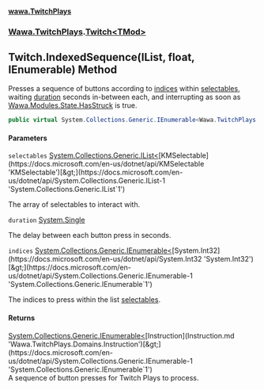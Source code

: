 #### [wawa.TwitchPlays](index.md 'index')
### [Wawa.TwitchPlays](Wawa.TwitchPlays.md 'Wawa.TwitchPlays').[Twitch&lt;TMod&gt;](Twitch_TMod_.md 'Wawa.TwitchPlays.Twitch<TMod>')

## Twitch<TMod>.IndexedSequence(IList<KMSelectable>, float, IEnumerable<int>) Method

Presses a sequence of buttons according to [indices](Twitch_TMod_.IndexedSequence.oZvCMIXEFXtX54BRPKLSFw.md#Wawa.TwitchPlays.Twitch_TMod_.IndexedSequence(System.Collections.Generic.IList_KMSelectable_,float,System.Collections.Generic.IEnumerable_int_).indices 'Wawa.TwitchPlays.Twitch<TMod>.IndexedSequence(System.Collections.Generic.IList<KMSelectable>, float, System.Collections.Generic.IEnumerable<int>).indices') within [selectables](Twitch_TMod_.IndexedSequence.oZvCMIXEFXtX54BRPKLSFw.md#Wawa.TwitchPlays.Twitch_TMod_.IndexedSequence(System.Collections.Generic.IList_KMSelectable_,float,System.Collections.Generic.IEnumerable_int_).selectables 'Wawa.TwitchPlays.Twitch<TMod>.IndexedSequence(System.Collections.Generic.IList<KMSelectable>, float, System.Collections.Generic.IEnumerable<int>).selectables'),  
waiting [duration](Twitch_TMod_.IndexedSequence.oZvCMIXEFXtX54BRPKLSFw.md#Wawa.TwitchPlays.Twitch_TMod_.IndexedSequence(System.Collections.Generic.IList_KMSelectable_,float,System.Collections.Generic.IEnumerable_int_).duration 'Wawa.TwitchPlays.Twitch<TMod>.IndexedSequence(System.Collections.Generic.IList<KMSelectable>, float, System.Collections.Generic.IEnumerable<int>).duration') seconds in-between each, and interrupting as soon as  
[Wawa.Modules.State.HasStruck](https://docs.microsoft.com/en-us/dotnet/api/Wawa.Modules.State.HasStruck 'Wawa.Modules.State.HasStruck') is true.

```csharp
public virtual System.Collections.Generic.IEnumerable<Wawa.TwitchPlays.Domains.Instruction> IndexedSequence(System.Collections.Generic.IList<KMSelectable> selectables, float duration, System.Collections.Generic.IEnumerable<int> indices);
```
#### Parameters

<a name='Wawa.TwitchPlays.Twitch_TMod_.IndexedSequence(System.Collections.Generic.IList_KMSelectable_,float,System.Collections.Generic.IEnumerable_int_).selectables'></a>

`selectables` [System.Collections.Generic.IList&lt;](https://docs.microsoft.com/en-us/dotnet/api/System.Collections.Generic.IList-1 'System.Collections.Generic.IList`1')[KMSelectable](https://docs.microsoft.com/en-us/dotnet/api/KMSelectable 'KMSelectable')[&gt;](https://docs.microsoft.com/en-us/dotnet/api/System.Collections.Generic.IList-1 'System.Collections.Generic.IList`1')

The array of selectables to interact with.

<a name='Wawa.TwitchPlays.Twitch_TMod_.IndexedSequence(System.Collections.Generic.IList_KMSelectable_,float,System.Collections.Generic.IEnumerable_int_).duration'></a>

`duration` [System.Single](https://docs.microsoft.com/en-us/dotnet/api/System.Single 'System.Single')

The delay between each button press in seconds.

<a name='Wawa.TwitchPlays.Twitch_TMod_.IndexedSequence(System.Collections.Generic.IList_KMSelectable_,float,System.Collections.Generic.IEnumerable_int_).indices'></a>

`indices` [System.Collections.Generic.IEnumerable&lt;](https://docs.microsoft.com/en-us/dotnet/api/System.Collections.Generic.IEnumerable-1 'System.Collections.Generic.IEnumerable`1')[System.Int32](https://docs.microsoft.com/en-us/dotnet/api/System.Int32 'System.Int32')[&gt;](https://docs.microsoft.com/en-us/dotnet/api/System.Collections.Generic.IEnumerable-1 'System.Collections.Generic.IEnumerable`1')

The indices to press within the list [selectables](Twitch_TMod_.IndexedSequence.oZvCMIXEFXtX54BRPKLSFw.md#Wawa.TwitchPlays.Twitch_TMod_.IndexedSequence(System.Collections.Generic.IList_KMSelectable_,float,System.Collections.Generic.IEnumerable_int_).selectables 'Wawa.TwitchPlays.Twitch<TMod>.IndexedSequence(System.Collections.Generic.IList<KMSelectable>, float, System.Collections.Generic.IEnumerable<int>).selectables').

#### Returns
[System.Collections.Generic.IEnumerable&lt;](https://docs.microsoft.com/en-us/dotnet/api/System.Collections.Generic.IEnumerable-1 'System.Collections.Generic.IEnumerable`1')[Instruction](Instruction.md 'Wawa.TwitchPlays.Domains.Instruction')[&gt;](https://docs.microsoft.com/en-us/dotnet/api/System.Collections.Generic.IEnumerable-1 'System.Collections.Generic.IEnumerable`1')  
A sequence of button presses for Twitch Plays to process.